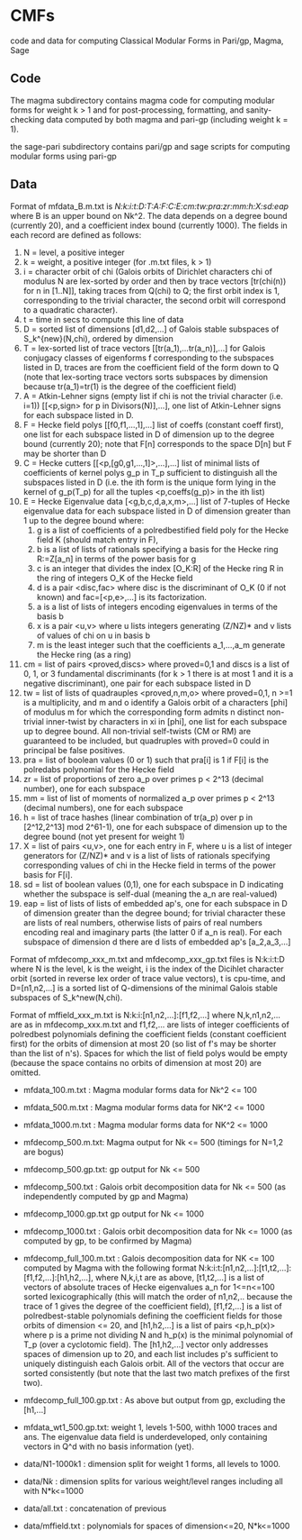CMFs
===

code and data for computing Classical Modular Forms in Pari/gp, Magma,
Sage

Code
-------

The magma subdirectory contains magma code for computing modular forms for weight k > 1 and for post-processing, formatting, and sanity-checking data computed by both magma and pari-gp (including weight k = 1).

the sage-pari subdirectory contains pari/gp and sage scripts for computing modular forms using pari-gp


Data
-------

Format of mfdata_B.m.txt is *N:k:i:t:D:T:A:F:C:E:cm:tw:pra:zr:mm:h:X:sd:eap* where B is an upper bound on Nk^2.  The data depends on a degree bound (currently 20), and a coefficient index bound (currently 1000).  The  fields in each record are defined as follows:

 1) N = level, a positive integer
 2) k = weight, a positive integer (for .m.txt files, k > 1)
 3) i = character orbit of chi (Galois orbits of Dirichlet characters chi of modulus N are lex-sorted by order and then by trace vectors [tr(chi(n)) for n in [1..N]], taking traces from Q(chi) to Q; the first orbit index is 1, corresponding to the trivial character, the second orbit will correspond to a quadratic character).
 4) t = time in secs to compute this line of data
 5) D = sorted list of dimensions [d1,d2,...] of Galois stable subspaces of S_k^{new}(N,chi), ordered by dimension
 6) T = lex-sorted list of trace vectors [[tr(a_1),...tr(a_n)],...] for Galois conjugacy classes of eigenforms f corresponding to the subspaces listed in D, traces are from the coefficient field of the form down to Q (note that lex-sorting trace vectors sorts subspaces by dimension because tr(a_1)=tr(1) is the degree of the coefficient field)
 7) A = Atkin-Lehner signs (empty list if chi is not the trivial character (i.e. i=1)) [[<p,sign> for p in Divisors(N)],...], one list of Atkin-Lehner signs for each subspace listed in D.
 8) F = Hecke field polys [[f0,f1,...,1],...] list of coeffs (constant coeff first), one list for each subspace listed in D of dimension up to the degree bound (currently 20); note that F[n] corresponds to the space D[n] but F may be shorter than D
 9) C = Hecke cutters [[<p,[g0,g1,...,1]>,...],...] list of minimal lists of coefficients of kernel polys g_p in T_p sufficient to distinguish all the subspaces listed in D (i.e. the ith form is the unique form lying in the kernel of g_p(T_p) for all the tuples <p,coeffs(g_p)> in the ith list)
10) E = Hecke Eigenvalue data [<g,b,c,d,a,x,m>,...] list of 7-tuples of Hecke eigenvalue data for each subspace listed in D of dimension greater than 1 up to the degree bound where:
      1) g is a list of coefficients of a polredbestified field poly for the Hecke field K (should match entry in F),
      2) b is a list of lists of rationals specifying a basis for the Hecke ring R:=Z[a_n] in terms of the power basis for g
      3) c is an integer that divides the index [O_K:R] of the Hecke ring R in the ring of integers O_K of the Hecke field
      4) d is a pair <disc,fac> where disc is the discriminant of O_K (0 if not known) and fac=[<p,e>,...] is its factorization.
      5) a is a list of lists of integers encoding eigenvalues in terms of the basis b
      6) x is a pair <u,v> where u lists integers generating (Z/NZ)* and v lists of values of chi on u in basis b
      7) m is the least integer such that the coefficients a_1,...,a_m generate the Hecke ring (as a ring)
11) cm = list of pairs <proved,discs> where proved=0,1 and discs is a list of 0, 1, or 3 fundamental discriminants (for k > 1 there is at most 1 and it is a negative discriminant), one pair for each subspace listed in D
12) tw = list of lists of quadrauples <proved,n,m,o> where proved=0,1, n >=1 is a multiplicity, and m and o identify a Galois orbit of a characters [phi] of modulus m for which the corresponding form admits n distinct non-trivial inner-twist by characters in xi in [phi], one list for each subspace up to degree bound. All non-trivial self-twists (CM or RM) are guaranteed to be included, but quadruples with proved=0 could in principal be false positives.
13) pra = list of boolean values (0 or 1) such that pra[i] is 1 if F[i] is the polredabs polynomial for the Hecke field
14) zr = list of proportions of zero a_p over primes p < 2^13 (decimal number), one for each subspace
15) mm = list of list of moments of normalized a_p over primes p < 2^13 (decimal numbers), one for each subspace
16) h = list of trace hashes (linear combination of tr(a_p) over p in [2^12,2^13] mod 2^61-1), one for each subspace of dimension up to the degree bound (not yet present for weight 1)
17) X = list of pairs <u,v>, one for each entry in F, where u is a list of integer generators for (Z/NZ)* and v is a list of lists of rationals specifying corresponding values of chi in the Hecke field in terms of the power basis for F[i].
18) sd = list of boolean values (0,1), one for each subspace in D indicating whether the subspace is self-dual (meaning the a_n are real-valued)
19) eap = list of lists of lists of embedded ap's, one for each subspace in D of dimension greater than the degree bound; for trivial character these are lists of real numbers, otherwise lists of pairs of real numbers encoding real and imaginary parts (the latter 0 if a_n is real).  For each subspace of dimension d there are d lists of embedded ap's [a_2,a_3,...]

Format of mfdecomp_xxx_m.txt and mfdecomp_xxx_gp.txt files is N:k:i:t:D where N is the level, k is the weight, i is the index of the Dicihlet character orbit (sorted in reverse lex order of trace value vectors), t is cpu-time, and D=[n1,n2,...] is a sorted list of Q-dimensions of the minimal Galois stable subspaces of S_k^new(N,chi).

Format of mffield_xxx_m.txt is N:k:i:[n1,n2,...]:[f1,f2,...] where N,k,n1,n2,... are as in mfdecomp_xxx.m.txt and f1,f2,... are lists of integer coefficients of polredbest polynomials defining the coefficient fields (constant coefficient first) for the orbits of dimension at most 20 (so list of f's may be shorter than the list of n's).  Spaces for which the list of field polys would be empty (because the space contains no orbits of dimension at most 20) are omitted.

* mfdata_100.m.txt : Magma modular forms data for Nk^2 <= 100
* mfdata_500.m.txt : Magma modular forms data for NK^2 <= 1000
* mfdata_1000.m.txt : Magma modular forms data for NK^2 <= 1000

* mfdecomp_500.m.txt: Magma output for Nk <= 500 (timings for N=1,2 are bogus)
* mfdecomp_500.gp.txt: gp output for Nk <= 500
* mfdecomp_500.txt : Galois orbit decomposition data for Nk <= 500 (as independently computed by gp and Magma)

* mfdecomp_1000.gp.txt gp output for Nk <= 1000
* mfdecomp_1000.txt : Galois orbit decomposition data for Nk <= 1000 (as computed by gp, to be confirmed by Magma)

* mfdecomp_full_100.m.txt : Galois decomposition data for NK <= 100 computed by Magma with the following format N:k:i:t:[n1,n2,...]:[t1,t2,...]:[f1,f2,...]:[h1,h2,...], where N,k,i,t are as above, [t1,t2,...] is a list of vectors of absolute traces of Hecke eigenvalues a_n for 1<=n<=100 sorted lexicographically (this will match the order of n1,n2,.. because the trace of 1 gives the degree of the coefficient field), [f1,f2,...] is a list of polredbest-stable polynomials defining the coefficient fields for those orbits of dimension <= 20, and [h1,h2,...] is a list of pairs <p,h_p(x)> where p is a prime not dividing N and h_p(x) is the minimal polynomial of T_p (over a cyclotomic field).  The [h1,h2,...] vector only addresses spaces of dimension up to 20, and each list includes p's sufficient to uniquely distinguish each Galois orbit.  All of the vectors that occur are sorted consistently (but note that the last two match prefixes of the first two).

* mfdecomp_full_100.gp.txt : As above but output from gp, excluding the [h1,...]

* mfdata_wt1_500.gp.txt: weight 1, levels 1-500, withh 1000 traces and
  ans. The eigenvalue data field is underdeveloped, only containing
  vectors in Q^d with no basis information (yet).

* data/N1-1000k1 : dimension split for weight 1 forms, all levels to 1000.
* data/N*k* : dimension splits for various weight/level ranges including all with N*k<=1000
* data/all.txt : concatenation of previous
* data/mffield.txt : polynomials for spaces of dimension<=20, N*k<=1000

